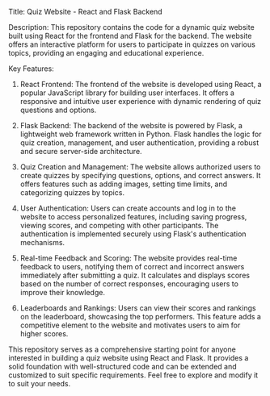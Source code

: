 Title: Quiz Website - React and Flask Backend

Description:
This repository contains the code for a dynamic quiz website built using React for the frontend and Flask for the backend. The website offers an interactive platform for users to participate in quizzes on various topics, providing an engaging and educational experience.

Key Features:
1. React Frontend: The frontend of the website is developed using React, a popular JavaScript library for building user interfaces. It offers a responsive and intuitive user experience with dynamic rendering of quiz questions and options.

2. Flask Backend: The backend of the website is powered by Flask, a lightweight web framework written in Python. Flask handles the logic for quiz creation, management, and user authentication, providing a robust and secure server-side architecture.

3. Quiz Creation and Management: The website allows authorized users to create quizzes by specifying questions, options, and correct answers. It offers features such as adding images, setting time limits, and categorizing quizzes by topics.

4. User Authentication: Users can create accounts and log in to the website to access personalized features, including saving progress, viewing scores, and competing with other participants. The authentication is implemented securely using Flask's authentication mechanisms.

5. Real-time Feedback and Scoring: The website provides real-time feedback to users, notifying them of correct and incorrect answers immediately after submitting a quiz. It calculates and displays scores based on the number of correct responses, encouraging users to improve their knowledge.

6. Leaderboards and Rankings: Users can view their scores and rankings on the leaderboard, showcasing the top performers. This feature adds a competitive element to the website and motivates users to aim for higher scores.

This repository serves as a comprehensive starting point for anyone interested in building a quiz website using React and Flask. It provides a solid foundation with well-structured code and can be extended and customized to suit specific requirements. Feel free to explore and modify it to suit your needs.
